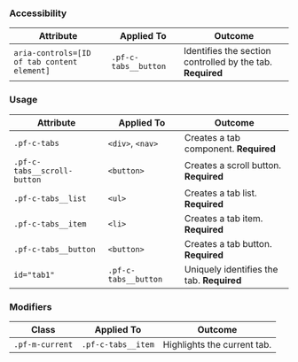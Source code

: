 ### Accessibility

| Attribute | Applied To | Outcome |
| -- | -- | -- |
| `aria-controls=[ID of tab content element]` | `.pf-c-tabs__button` | Identifies the section controlled by the tab. **Required**       |

### Usage

| Attribute | Applied To | Outcome |
| -- | -- | -- |
| `.pf-c-tabs` | `<div>`, `<nav>` | Creates a tab component. **Required**     |
| `.pf-c-tabs__scroll-button` | `<button>` | Creates a scroll button. **Required**     |
| `.pf-c-tabs__list` | `<ul>` | Creates a tab list. **Required**          |
| `.pf-c-tabs__item` | `<li>` | Creates a tab item. **Required**          |
| `.pf-c-tabs__button` | `<button>` | Creates a tab button. **Required**        |
| `id="tab1"` | `.pf-c-tabs__button` | Uniquely identifies the tab. **Required** |

### Modifiers

| Class | Applied To | Outcome |
| -- | -- | -- |
| `.pf-m-current`| `.pf-c-tabs__item` | Highlights the current tab. |
